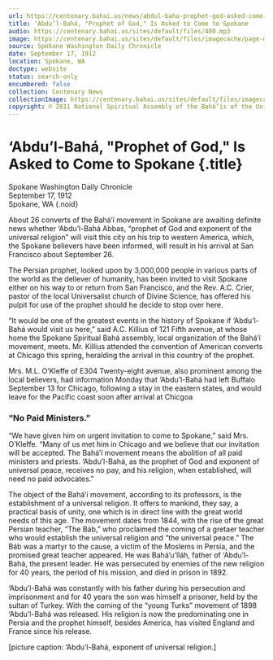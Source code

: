 ```yaml
---
url: https://centenary.bahai.us/news/abdul-baha-prophet-god-asked-come-spokane
title: ‘Abdu’l-Bahá, "Prophet of God," Is Asked to Come to Spokane
audio: https://centenary.bahai.us/sites/default/files/400.mp3
image: https://centenary.bahai.us/sites/default/files/imagecache/page-main-image/images/press_clippings/09-17-1912_Spokane_Daily_Chronicle_Abdul_Baha_%20Asked%20to%20Come%20to%20Spokane.png
source: Spokane Washington Daily Chronicle
date: September 17, 1912
location: Spokane, WA
doctype: website
status: search-only
encumbered: false
collection: Centenary News
collectionImage: https://centenary.bahai.us/sites/default/files/imagecache/theme-image/main_image/abdulbaha-overview-small_0.jpg
copyright: © 2011 National Spiritual Assembly of the Bahá’ís of the United States
---
```



# ‘Abdu’l-Bahá, "Prophet of God," Is Asked to Come to Spokane {.title}

Spokane Washington Daily Chronicle  
September 17, 1912  
Spokane, WA
{.noid}  



About 26 converts of the Bahá’í movement in Spokane are awaiting definite news whether ‘Abdu’l-Bahá Abbas, “prophet of God and exponent of the universal religion” will visit this city on his trip to western America, which, the Spokane believers have been informed, will result in his arrival at San Francisco about September 26.

The Persian prophet, looked upon by 3,000,000 people in various parts of the world as the deliever of humanity, has been invited to visit Spokane either on his way to or return from San Francisco, and the Rev. A.C. Crier, pastor of the local Universalist church of Divine Science, has offered his pulpit for use of the prophet should he decide to stop over here.

“It would be one of the greatest events in the history of Spokane if ‘Abdu’l-Bahá would visit us here,” said A.C. Killius of 121 Fifth avenue, at whose home the Spokane Spiritual Bahá assembly, local organization of the Bahá’í movement, meets. Mr. Killius attended the convention of American converts at Chicago this spring, heralding the arrival in this country of the prophet.

Mrs. M.L. O’Kleffe of E304 Twenty-eight avenue, also prominent among the local believers, had information Monday that ‘Abdu’l-Bahá had left Buffalo September 13 for Chicago, following a stay in the eastern states, and would leave for the Pacific coast soon after arrival at Chicgoa

### “No Paid Ministers.”

“We have given him on urgent invitation to come to Spokane,” said Mrs. O’Kleffe. “Many of us met him in Chicago and we believe that our invitation will be accepted. The Bahá’í movement means the abolition of all paid ministers and priests. ‘Abdu’l-Bahá, as the prophet of God and exponent of universal peace, receives no pay, and his religion, when established, will need no paid advocates.”

The object of the Bahá’í movement, according to its professors, is the establishment of a universal religion. It offers to mankind, they say, a practical basis of unity, one which is in direct line with the great world needs of this age. The movement dates from 1844, with the rise of the great Persian teacher, “The Báb,” who proclaimed the coming of a gretaer teacher who would establish the universal religion and “the universal peace.” The Báb was a martyr to the cause, a victim of the Moslems in Persia, and the promised great teacher appeared. He was Bahá’u’lláh, father of ‘Abdu’l-Bahá, the present leader. He was persecuted by enemies of the new religion for 40 years, the period of his mission, and died in prison in 1892.

‘Abdu’l-Bahá was constantly with his father during his persecution and imprisonment and for 40 years the son was himself a prisoner, held by the sultan of Turkey. With the coming of the “young Turks” movement of 1898 ‘Abdu’l-Bahá was released. His religion is now the predominating one in Persia and the prophet himself, besides America, has visited England and France since his release.

\[picture caption: ‘Abdu’l-Bahá, exponent of universal religion.\]